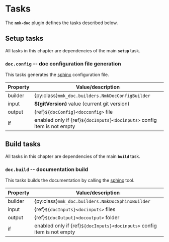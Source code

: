 # Tasks

The **`nmk-doc`** plugin defines the tasks described below.

## Setup tasks

All tasks in this chapter are dependencies of the main **`setup`** task.

### **`doc.config`** -- doc configuration file generation

This tasks generates the [sphinx](https://www.sphinx-doc.org/) configuration file.

| Property | Value/description |
|-         |-
| builder  | {py:class}`nmk_doc.builders.NmkDocConfigBuilder`
| input    | **${gitVersion}** value (current git version)
| output   | {ref}`${docConfig}<docconfig>` file
| if       | enabled only if {ref}`${docInputs}<docinputs>` config item is not empty

## Build tasks

All tasks in this chapter are dependencies of the main **`build`** task.

### **`doc.build`** -- documentation build

This tasks builds the documentation by calling the [sphinx](https://www.sphinx-doc.org/) tool.

| Property | Value/description |
|-         |-
| builder  | {py:class}`nmk_doc.builders.NmkDocSphinxBuilder`
| input    | {ref}`${docInputs}<docinputs>` files
| output   | {ref}`${docOutput}<docoutput>` folder
| if       | enabled only if {ref}`${docInputs}<docinputs>` config item is not empty
